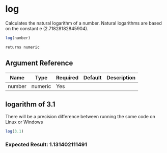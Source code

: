 # log

Calculates the natural logarithm of a number. Natural
 logarithms are based on the constant e (2.71828182845904).

```javascript
log(number)
```

```javascript
returns numeric
```

## Argument Reference

| Name | Type | Required | Default | Description |
| --- | --- | --- | --- | --- |
| number | numeric | Yes |  |  |

## logarithm of 3.1

There will be a precision difference between running the some code on Linux or Windows

```javascript
log(3.1)
```

### Expected Result: 1.131402111491
